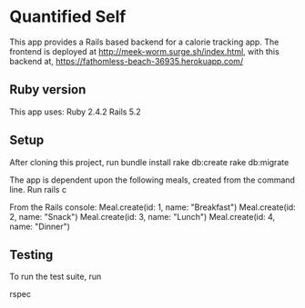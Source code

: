 # Quantified Self

This app provides a Rails based backend for a calorie tracking app. The frontend is deployed at http://meek-worm.surge.sh/index.html, with this backend at, https://fathomless-beach-36935.herokuapp.com/

## Ruby version
This app uses:
Ruby 2.4.2
Rails 5.2

## Setup
After cloning this project, run
bundle install
rake db:create
rake db:migrate

The app is dependent upon the following meals, created from the command line.
Run
rails c

From the Rails console:
Meal.create(id: 1, name: "Breakfast")
Meal.create(id: 2, name: "Snack")
Meal.create(id: 3, name: "Lunch")
Meal.create(id: 4, name: "Dinner")

## Testing

To run the test suite, run

rspec
